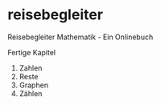 # reisebegleiter
Reisebegleiter Mathematik - Ein Onlinebuch

Fertige Kapitel
1. Zahlen
2. Reste
3. Graphen
4. Zählen
